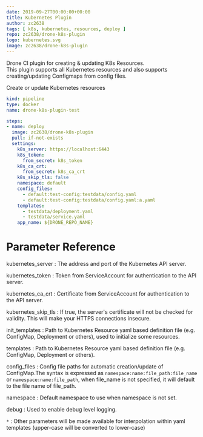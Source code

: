 ```yaml
---
date: 2019-09-27T00:00:00+00:00
title: Kubernetes Plugin
author: zc2638
tags: [ k8s, kubernetes, resources, deploy ]
repo: zc2638/drone-k8s-plugin
logo: kubernetes.svg
image: zc2638/drone-k8s-plugin
---
```


Drone CI plugin for creating & updating K8s Resources.  
This plugin supports all Kubernetes resources and also supports creating/updating Configmaps from config files.

Create or update Kubernetes resources

```yaml
kind: pipeline
type: docker
name: drone-k8s-plugin-test

steps:
- name: deploy
  image: zc2638/drone-k8s-plugin
  pull: if-not-exists
  settings:
    k8s_server: https://localhost:6443
    k8s_token:
      from_secret: k8s_token
    k8s_ca_crt:
      from_secret: k8s_ca_crt
    k8s_skip_tls: false
    namespace: default
    config_files:
      - default:test-config:testdata/config.yaml
      - default:test-config:testdata/config.yaml:a.yaml
    templates:
      - testdata/deployment.yaml
      - testdata/service.yaml
    app_name: ${DRONE_REPO_NAME}
```

# Parameter Reference

kubernetes_server
: The address and port of the Kubernetes API server.

kubernetes_token
: Token from ServiceAccount for authentication to the API server.

kubernetes_ca_crt
: Certificate from ServiceAccount for authentication to the API server.

kubernetes_skip_tls
: If true, the server's certificate will not be checked for validity. This will make your HTTPS connections insecure.

init_templates
: Path to Kubernetes Resource yaml based definition file (e.g. ConfigMap, Deployment or others), used to initialize some resources.

templates
: Path to Kubernetes Resource yaml based definition file (e.g. ConfigMap, Deployment or others).

config_files
: Config file paths for automatic creation/update of ConfigMap.The syntax is expressed as `namespace:name:file_path:file_name` or `namespace:name:file_path`, when file_name is not specified, it will default to the file name of file_path.

namespace
: Default namespace to use when namespace is not set.

debug
: Used to enable debug level logging.

`*`
: Other parameters will be made available for interpolation within yaml templates (upper-case will be converted to lower-case)
